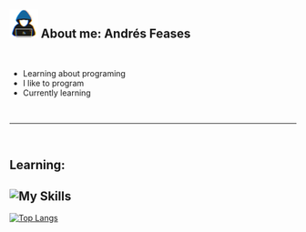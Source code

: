 ## <picture><img src = "https://github.com/0xAbdulKhalid/0xAbdulKhalid/raw/main/assets/mdImages/about_me.gif" width = 50px></picture> **About me: Andrés Feases**
                                  
<br>
                                        
- Learning about programing
- I like to program
- Currently learning 
                                        
<br>

---

<br>
                                      
## **Learning:**
![My Skills](https://skillicons.dev/icons?i=python,java,mysql,html,css,bootstrap,&perline=3)
---
[![Top Langs](https://github-readme-stats.vercel.app/api/top-langs/?username=AFeases&layout=pie)](https://github.com/AFeases/github-readme-stats)



